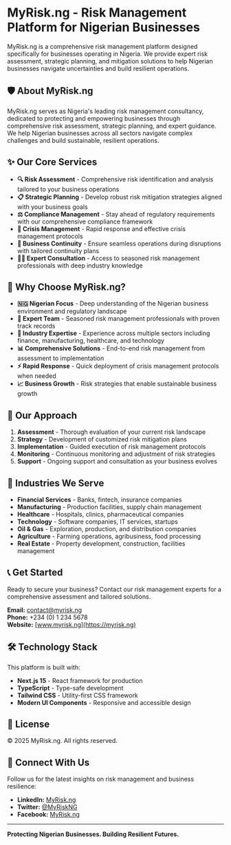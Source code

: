 # MyRisk.ng - Risk Management Platform for Nigerian Businesses

MyRisk.ng is a comprehensive risk management platform designed specifically for businesses operating in Nigeria. We provide expert risk assessment, strategic planning, and mitigation solutions to help Nigerian businesses navigate uncertainties and build resilient operations.

## 🛡️ About MyRisk.ng

MyRisk.ng serves as Nigeria's leading risk management consultancy, dedicated to protecting and empowering businesses through comprehensive risk assessment, strategic planning, and expert guidance. We help Nigerian businesses across all sectors navigate complex challenges and build sustainable, resilient operations.

## ✨ Our Core Services

- **🔍 Risk Assessment** - Comprehensive risk identification and analysis tailored to your business operations
- **📋 Strategic Planning** - Develop robust risk mitigation strategies aligned with your business goals
- **⚖️ Compliance Management** - Stay ahead of regulatory requirements with our comprehensive compliance framework
- **🚨 Crisis Management** - Rapid response and effective crisis management protocols
- **🔄 Business Continuity** - Ensure seamless operations during disruptions with tailored continuity plans
- **👨‍💼 Expert Consultation** - Access to seasoned risk management professionals with deep industry knowledge

## 🎯 Why Choose MyRisk.ng?

- **🇳🇬 Nigerian Focus** - Deep understanding of the Nigerian business environment and regulatory landscape
- **👥 Expert Team** - Seasoned risk management professionals with proven track records
- **🏢 Industry Expertise** - Experience across multiple sectors including finance, manufacturing, healthcare, and technology
- **📊 Comprehensive Solutions** - End-to-end risk management from assessment to implementation
- **⚡ Rapid Response** - Quick deployment of crisis management protocols when needed
- **📈 Business Growth** - Risk strategies that enable sustainable business growth

## 🚀 Our Approach

1. **Assessment** - Thorough evaluation of your current risk landscape
2. **Strategy** - Development of customized risk mitigation plans
3. **Implementation** - Guided execution of risk management protocols
4. **Monitoring** - Continuous monitoring and adjustment of risk strategies
5. **Support** - Ongoing support and consultation as your business evolves

## 🏢 Industries We Serve

- **Financial Services** - Banks, fintech, insurance companies
- **Manufacturing** - Production facilities, supply chain management
- **Healthcare** - Hospitals, clinics, pharmaceutical companies
- **Technology** - Software companies, IT services, startups
- **Oil & Gas** - Exploration, production, and distribution companies
- **Agriculture** - Farming operations, agribusiness, food processing
- **Real Estate** - Property development, construction, facilities management

## 📞 Get Started

Ready to secure your business? Contact our risk management experts for a comprehensive assessment and tailored solutions.

**Email:** contact@myrisk.ng  
**Phone:** +234 (0) 1 234 5678  
**Website:** [www.myrisk.ng](https://myrisk.ng)

## 🛠️ Technology Stack

This platform is built with:
- **Next.js 15** - React framework for production
- **TypeScript** - Type-safe development
- **Tailwind CSS** - Utility-first CSS framework
- **Modern UI Components** - Responsive and accessible design

## 📄 License

© 2025 MyRisk.ng. All rights reserved.

## 🤝 Connect With Us

Follow us for the latest insights on risk management and business resilience:

- **LinkedIn:** [MyRisk.ng](https://linkedin.com/company/myriskng)
- **Twitter:** [@MyRiskNG](https://twitter.com/myriskng)
- **Facebook:** [MyRisk.ng](https://facebook.com/myriskng)

---

**Protecting Nigerian Businesses. Building Resilient Futures.**
